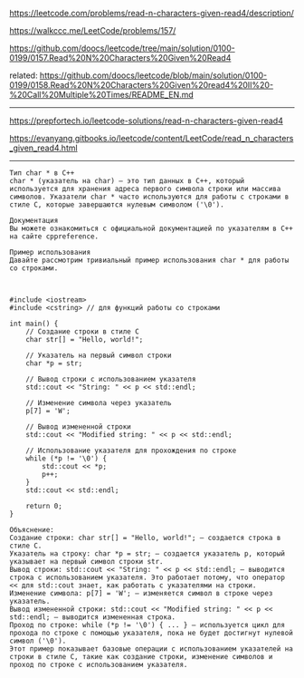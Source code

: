 https://leetcode.com/problems/read-n-characters-given-read4/description/

https://walkccc.me/LeetCode/problems/157/

https://github.com/doocs/leetcode/tree/main/solution/0100-0199/0157.Read%20N%20Characters%20Given%20Read4

related: https://github.com/doocs/leetcode/blob/main/solution/0100-0199/0158.Read%20N%20Characters%20Given%20read4%20II%20-%20Call%20Multiple%20Times/README_EN.md  

___

https://prepfortech.io/leetcode-solutions/read-n-characters-given-read4  

https://evanyang.gitbooks.io/leetcode/content/LeetCode/read_n_characters_given_read4.html

___

    Тип char * в C++
    char * (указатель на char) — это тип данных в C++, который используется для хранения адреса первого символа строки или массива символов. Указатели char * часто используются для работы с строками в стиле C, которые завершаются нулевым символом ('\0').
    
    Документация
    Вы можете ознакомиться с официальной документацией по указателям в C++ на сайте cppreference.
    
    Пример использования
    Давайте рассмотрим тривиальный пример использования char * для работы со строками.
    
    
    
    #include <iostream>
    #include <cstring> // для функций работы со строками
    
    int main() {
        // Создание строки в стиле C
        char str[] = "Hello, world!";
        
        // Указатель на первый символ строки
        char *p = str;
        
        // Вывод строки с использованием указателя
        std::cout << "String: " << p << std::endl;
        
        // Изменение символа через указатель
        p[7] = 'W';
        
        // Вывод измененной строки
        std::cout << "Modified string: " << p << std::endl;
        
        // Использование указателя для прохождения по строке
        while (*p != '\0') {
            std::cout << *p;
            p++;
        }
        std::cout << std::endl;
        
        return 0;
    }
    
    Объяснение:
    Создание строки: char str[] = "Hello, world!"; — создается строка в стиле C.
    Указатель на строку: char *p = str; — создается указатель p, который указывает на первый символ строки str.
    Вывод строки: std::cout << "String: " << p << std::endl; — выводится строка с использованием указателя. Это работает потому, что оператор << для std::cout знает, как работать с указателями на строки.
    Изменение символа: p[7] = 'W'; — изменяется символ в строке через указатель.
    Вывод измененной строки: std::cout << "Modified string: " << p << std::endl; — выводится измененная строка.
    Проход по строке: while (*p != '\0') { ... } — используется цикл для прохода по строке с помощью указателя, пока не будет достигнут нулевой символ ('\0').
    Этот пример показывает базовые операции с использованием указателей на строки в стиле C, такие как создание строки, изменение символов и проход по строке с использованием указателя.
